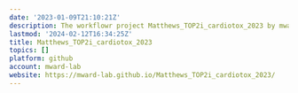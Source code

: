```yaml
---
date: '2023-01-09T21:10:21Z'
description: The workflowr project Matthews_TOP2i_cardiotox_2023 by mward-lab
lastmod: '2024-02-12T16:34:25Z'
title: Matthews_TOP2i_cardiotox_2023
topics: []
platform: github
account: mward-lab
website: https://mward-lab.github.io/Matthews_TOP2i_cardiotox_2023/
---
```


